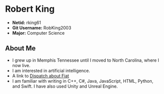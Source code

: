 # Robert King

- **Netid:** rking61
- **Git Username:** RobKing2003
- **Major:** Computer Science

## About Me
* I grew up in Memphis Tennessee until I moved to North Carolina, where I now live.
* I am interested in artificial intelligence.
* A link to [Dispatch about Fiat](https://www.dispatch.com/story/special/2019/10/14/test-drive-2019-fiat-500/2537439007/)
* I am familiar with writing in C++, C#, Java, JavaScript, HTML, Python, and Swift. I have also used Unity and Unreal Engine.
